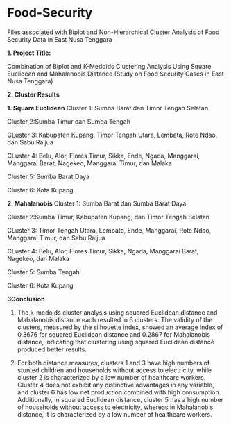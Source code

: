 # Food-Security
Files associated with Biplot and Non-Hierarchical Cluster Analysis of Food Security Data in East Nusa Tenggara

**1. Project Title:**

Combination of Biplot and K-Medoids Clustering Analysis Using Square Euclidean and Mahalanobis Distance (Study on Food Security Cases in East Nusa Tenggara)

**2. Cluster Results**

**1. Square Euclidean**
Cluster 1: Sumba Barat dan Timor Tengah Selatan

Cluster 2:Sumba Timur dan Sumba Tengah

CLuster 3: Kabupaten Kupang, Timor Tengah Utara, Lembata, Rote Ndao, dan Sabu Raijua

CLuster 4: Belu, Alor, Flores Timur, Sikka, Ende, Ngada, Manggarai, Manggarai Barat, Nagekeo, Manggarai Timur, dan Malaka

Cluster 5: Sumba Barat Daya

Cluster 6: Kota Kupang

**2. Mahalanobis**
Cluster 1: Sumba Barat dan Sumba Barat Daya

Cluster 2:Sumba Timur, Kabupaten Kupang, dan Timor Tengah Selatan

CLuster 3: Timor Tengah Utara, Lembata, Ende, Manggarai, Rote Ndao, Manggarai Timur, dan Sabu Raijua

CLuster 4: Belu, Alor, Flores Timur, Sikka, Ngada, Manggarai Barat, Nagekeo, dan Malaka

Cluster 5: Sumba Tengah

Cluster 6: Kota Kupang

**3Conclusion**
1. The k-medoids cluster analysis using squared Euclidean distance and Mahalanobis distance each resulted in 6 clusters. The validity of the clusters, measured by the silhouette index, showed an average index of 0.3676 for squared Euclidean distance and 0.2867 for Mahalanobis distance, indicating that clustering using squared Euclidean distance produced better results.

2. For both distance measures, clusters 1 and 3 have high numbers of stunted children and households without access to electricity, while cluster 2 is characterized by a low number of healthcare workers. Cluster 4 does not exhibit any distinctive advantages in any variable, and cluster 6 has low net production combined with high consumption. Additionally, in squared Euclidean distance, cluster 5 has a high number of households without access to electricity, whereas in Mahalanobis distance, it is characterized by a low number of healthcare workers.
